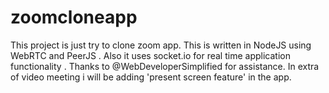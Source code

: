 # zoomcloneapp


This project is just try to clone zoom app.
This is written in NodeJS using WebRTC and PeerJS .
Also it uses socket.io for real time application functionality .
Thanks to @WebDeveloperSimplified for assistance.
In extra of video meeting i will be adding 'present screen feature' in the app.

